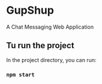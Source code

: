 # GupShup

A Chat Messaging Web Application

## Tu run the project

In the project directory, you can run:

### `npm start`


